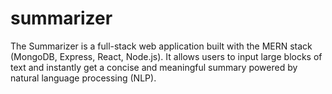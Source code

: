 # summarizer
The Summarizer  is a full-stack web application built with the MERN stack (MongoDB, Express, React, Node.js). It allows users to input large blocks of text and instantly get a concise and meaningful summary powered by natural language processing (NLP).
